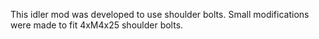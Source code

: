 This idler mod was developed to use shoulder bolts. Small modifications were made to fit 4xM4x25 shoulder bolts.
